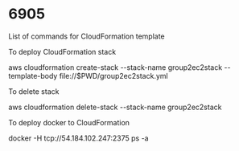 # 6905
List of commands for CloudFormation template

To deploy CloudFormation stack

aws cloudformation create-stack --stack-name group2ec2stack --template-body file://$PWD/group2ec2stack.yml


To delete stack

aws cloudformation delete-stack --stack-name group2ec2stack


To deploy docker to CloudFormation

docker -H tcp://54.184.102.247:2375 ps -a
